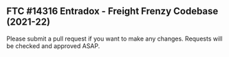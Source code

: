 ## FTC #14316 Entradox - Freight Frenzy Codebase (2021-22)

Please submit a pull request if you want to make any changes. Requests will be checked and approved ASAP.
